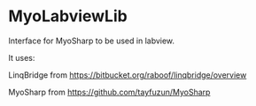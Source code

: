 # MyoLabviewLib
Interface for MyoSharp to be used in labview.

It uses:

LinqBridge from https://bitbucket.org/raboof/linqbridge/overview

MyoSharp from https://github.com/tayfuzun/MyoSharp
